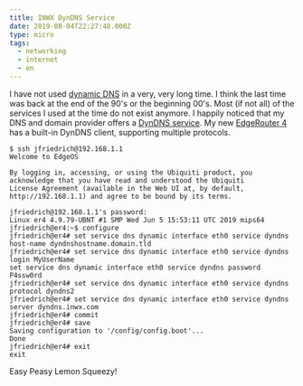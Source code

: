 ```yaml
---
title: INWX DynDNS Service
date: 2019-08-04T22:27:48.000Z
type: micro
tags:
  - networking
  - internet
  - en
---
```


I have not used [dynamic DNS](https://en.wikipedia.org/wiki/Dynamic_DNS) in a very, very long time. I think the last time was back at the end of the 90's or the beginning 00's. Most (if not all) of the services I used at the time do not exist anymore. I happily noticed that my DNS and domain provider offers a [DynDNS service](https://www.inwx.de/en/offer/dyndns). My new [EdgeRouter 4](https://www.ui.com/edgemax/edgerouter-4/) has a built-in DynDNS client, supporting multiple protocols. 

```
$ ssh jfriedrich@192.168.1.1                        
Welcome to EdgeOS

By logging in, accessing, or using the Ubiquiti product, you
acknowledge that you have read and understood the Ubiquiti
License Agreement (available in the Web UI at, by default,
http://192.168.1.1) and agree to be bound by its terms.

jfriedrich@192.168.1.1's password:
Linux er4 4.9.79-UBNT #1 SMP Wed Jun 5 15:53:11 UTC 2019 mips64
jfriedrich@er4:~$ configure
jfriedrich@er4# set service dns dynamic interface eth0 service dyndns host-name dyndnshostname.domain.tld
jfriedrich@er4# set service dns dynamic interface eth0 service dyndns login MyUserName
set service dns dynamic interface eth0 service dyndns password P4ssw0rd
jfriedrich@er4# set service dns dynamic interface eth0 service dyndns protocol dyndns2
jfriedrich@er4# set service dns dynamic interface eth0 service dyndns server dyndns.inwx.com
jfriedrich@er4# commit
jfriedrich@er4# save
Saving configuration to '/config/config.boot'...
Done
jfriedrich@er4# exit
exit
```

Easy Peasy Lemon Squeezy!
